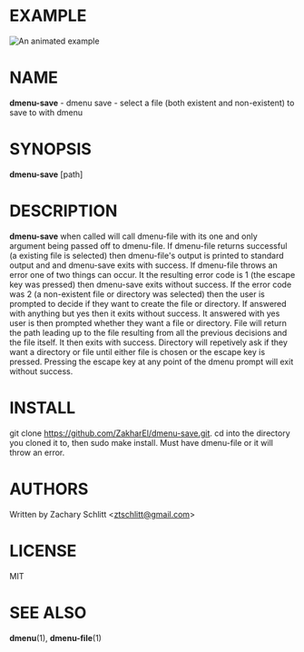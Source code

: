 # EXAMPLE
![An animated example](example.gif)

# NAME

**dmenu-save** - dmenu save - select a file (both existent and non-existent) to save to with dmenu

# SYNOPSIS

**dmenu-save** [path]

# DESCRIPTION

**dmenu-save** when called will call dmenu-file with its one and only argument being passed off to dmenu-file. If dmenu-file returns successful (a existing file is selected) then dmenu-file's output is printed to standard output and and dmenu-save exits with success. If dmenu-file throws an error one of two things can occur. It the resulting error code is 1 (the escape key was pressed) then dmenu-save exits without success. If the error code was 2 (a non-existent file or directory was selected) then the user is prompted to decide if they want to create the file or directory. If answered with anything but yes then it exits without success. It answered with yes user is then prompted whether they want a file or directory. File will return the path leading up to the file resulting from all the previous decisions and the file itself. It then exits with success. Directory will repetively ask if they want a directory or file until either file is chosen or the escape key is pressed. Pressing the escape key at any point of the dmenu prompt will exit without success.

# INSTALL
git clone https://github.com/ZakharEl/dmenu-save.git. cd into the directory you cloned it to, then sudo make install. Must have dmenu-file or it will throw an error.

# AUTHORS

Written by Zachary Schlitt \<ztschlitt@gmail.com\>

# LICENSE

MIT

# SEE ALSO

**dmenu**(1), **dmenu-file**(1)
